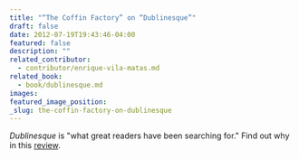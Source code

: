```yaml
---
title: "“The Coffin Factory” on “Dublinesque”"
draft: false
date: 2012-07-19T19:43:46-04:00
featured: false
description: ""
related_contributor:
  - contributor/enrique-vila-matas.md
related_book:
  - book/dublinesque.md
images:
featured_image_position: 
_slug: the-coffin-factory-on-dublinesque
---
```


_Dublinesque_ is "what great readers have been searching for." Find out why in this [review](http://thecoffinfactory.com/review-dublinesque-by-enrique-vila-matas/). 

